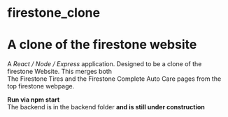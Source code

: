 # firestone_clone
<h1>A clone of the firestone website</h1>

<p>A <i>React / Node / Express</i> application. Designed to be a clone of the firestone Website. This merges both<br/>
The Firestone Tires and the Firestone Complete Auto Care pages from the top firestone webpage.</p>

<p><b>Run via npm start</b><br/>
The backend is in the backend folder <b>and is still under construction</b>
</p>

